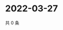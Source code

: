 # 2022-03-27

共 0 条

<!-- BEGIN WEIBO -->
<!-- 最后更新时间 Sun Mar 27 2022 20:07:13 GMT+0800 (China Standard Time) -->

<!-- END WEIBO -->
